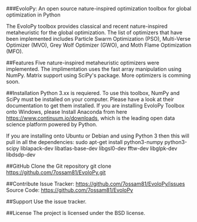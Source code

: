 ###EvoloPy: An open source nature-inspired optimization toolbox for global optimization in Python

The EvoloPy toolbox provides classical and recent nature-inspired metaheuristic for the global optimization. The list of optimizers that have been implemented includes Particle Swarm Optimization (PSO), Multi-Verse Optimizer (MVO), Grey Wolf Optimizer (GWO), and Moth Flame Optimization (MFO).


##Features
Five nature-inspired metaheuristic optimizers were implemented.
The implimentation uses the fast array manipulation using NumPy.
Matrix support using SciPy's package.
More optimizers is comming soon.

##Installation
Python 3.xx is requiered.
To use this toolbox, NumPy and SciPy must be installed on your computer. 
Please have a look at their documentation to get them installed.
If you are installing EvoloPy Toolbox onto Windows, please Install Anaconda from here https://www.continuum.io/downloads, which is the leading open data science platform powered by Python.

If you are installing onto Ubuntu or Debian and using Python 3 then this will pull in all the dependencies:
sudo apt-get install python3-numpy python3-scipy liblapack-dev libatlas-base-dev libgsl0-dev fftw-dev libglpk-dev libdsdp-dev

##GitHub
Clone the Git repository
git clone https://github.com/7ossam81/EvoloPy.git

##Contribute
Issue Tracker: https://github.com/7ossam81/EvoloPy/issues
Source Code: https://github.com/7ossam81/EvoloPy

##Support
Use the issue tracker.

##License
The project is licensed under the BSD license.
